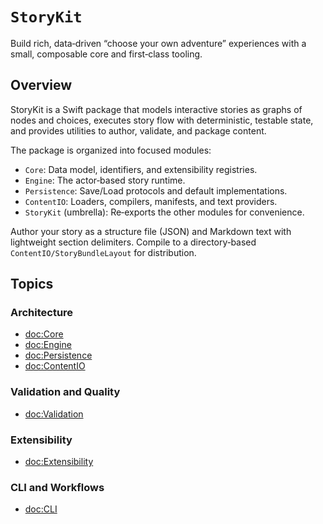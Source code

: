 # ``StoryKit``

Build rich, data‑driven “choose your own adventure” experiences with a small, composable core and first‑class tooling.

## Overview

StoryKit is a Swift package that models interactive stories as graphs of nodes and choices, executes story flow with deterministic, testable state, and provides utilities to author, validate, and package content.

The package is organized into focused modules:

- ``Core``: Data model, identifiers, and extensibility registries.
- ``Engine``: The actor‑based story runtime.
- ``Persistence``: Save/Load protocols and default implementations.
- ``ContentIO``: Loaders, compilers, manifests, and text providers.
- ``StoryKit`` (umbrella): Re‑exports the other modules for convenience.

Author your story as a structure file (JSON) and Markdown text with lightweight section delimiters. Compile to a directory‑based ``ContentIO/StoryBundleLayout`` for distribution.

## Topics

### Architecture

- <doc:Core>
- <doc:Engine>
- <doc:Persistence>
- <doc:ContentIO>

### Validation and Quality

- <doc:Validation>

### Extensibility

- <doc:Extensibility>

### CLI and Workflows

- <doc:CLI>

